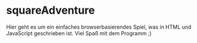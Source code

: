 # squareAdventure
Hier geht es um ein einfaches browserbasierendes Spiel, was in HTML und JavaScript geschrieben ist. 
Viel Spaß mit dem Programm ;)